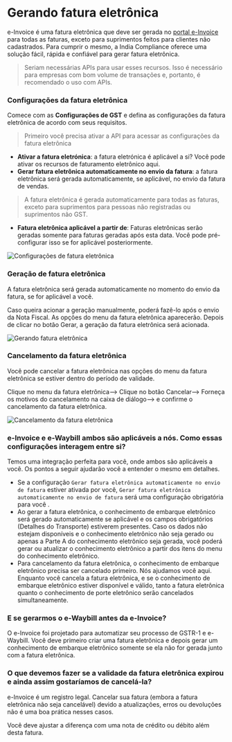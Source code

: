 # Gerando fatura eletrônica



e-Invoice é uma fatura eletrônica que deve ser gerada no [portal e-Invoice](https://einvoice1.gst.gov.in/) para todas as faturas, exceto para suprimentos feitos para clientes não cadastrados. Para cumprir o mesmo, a India Compliance oferece uma solução fácil, rápida e confiável para gerar fatura eletrônica.



> 
> Seriam necessárias APIs para usar esses recursos. Isso é necessário para empresas com bom volume de transações e, portanto, é recomendado o uso com APIs.
> 
> 
> 


### Configurações da fatura eletrônica


Comece com as **Configurações de GST** e defina as configurações da fatura eletrônica de acordo com seus requisitos.



> 
> Primeiro você precisa ativar a API para acessar as configurações da fatura eletrônica
> 
> 
> 


* **Ativar a fatura eletrónica**: a fatura eletrónica é aplicável a si? Você pode ativar os recursos de faturamento eletrônico aqui.
* **Gerar fatura eletrônica automaticamente no envio da fatura**: a fatura eletrônica será gerada automaticamente, se aplicável, no envio da fatura de vendas.



> 
> A fatura eletrônica é gerada automaticamente para todas as faturas, exceto para suprimentos para pessoas não registradas ou suprimentos não GST.
> 
> 
>
* **Fatura eletrônica aplicável a partir de**: Faturas eletrônicas serão geradas somente para faturas geradas após esta data. Você pode pré-configurar isso se for aplicável posteriormente.


![Configurações de fatura eletrônica](/files/e_invoice_settings.png)


### Geração de fatura eletrônica


A fatura eletrônica será gerada automaticamente no momento do envio da fatura, se for aplicável a você.


Caso queira acionar a geração manualmente, poderá fazê-lo após o envio da Nota Fiscal. As opções do menu da fatura eletrônica aparecerão. Depois de clicar no botão Gerar, a geração da fatura eletrônica será acionada.


![Gerando fatura eletrônica](/files/generating_e_invoice.gif)


### Cancelamento da fatura eletrônica


Você pode cancelar a fatura eletrônica nas opções do menu da fatura eletrônica se estiver dentro do período de validade.


Clique no menu da fatura eletrônica--> Clique no botão Cancelar--> Forneça os motivos do cancelamento na caixa de diálogo--> e confirme o cancelamento da fatura eletrônica.


![Cancelamento da fatura eletrônica](/files/cancelling_e_invoice.gif)


### e-Invoice e e-Waybill ambos são aplicáveis ​​a nós. Como essas configurações interagem entre si?


Temos uma integração perfeita para você, onde ambos são aplicáveis ​​a você. Os pontos a seguir ajudarão você a entender o mesmo em detalhes.


* Se a configuração `Gerar fatura eletrônica automaticamente no envio de fatura` estiver ativada por você, `Gerar fatura eletrônica automaticamente no envio de fatura` será uma configuração obrigatória para você .
* Ao gerar a fatura eletrônica, o conhecimento de embarque eletrônico será gerado automaticamente se aplicável e os campos obrigatórios (Detalhes do Transporte) estiverem presentes. Caso os dados não estejam disponíveis e o conhecimento eletrônico não seja gerado ou apenas a Parte A do conhecimento eletrônico seja gerada, você poderá gerar ou atualizar o conhecimento eletrônico a partir dos itens do menu do conhecimento eletrônico.
* Para cancelamento da fatura eletrônica, o conhecimento de embarque eletrônico precisa ser cancelado primeiro. Nós ajudamos você aqui. Enquanto você cancela a fatura eletrônica, e se o conhecimento de embarque eletrônico estiver disponível e válido, tanto a fatura eletrônica quanto o conhecimento de porte eletrônico serão cancelados simultaneamente.


### E se gerarmos o e-Waybill antes da e-Invoice?


O e-Invoice foi projetado para automatizar seu processo de GSTR-1 e e-Waybill. Você deve primeiro criar uma fatura eletrônica e depois gerar um conhecimento de embarque eletrônico somente se ela não for gerada junto com a fatura eletrônica.


### O que devemos fazer se a validade da fatura eletrônica expirou e ainda assim gostaríamos de cancelá-la?


e-Invoice é um registro legal. Cancelar sua fatura (embora a fatura eletrônica não seja cancelável) devido a atualizações, erros ou devoluções não é uma boa prática nesses casos.


Você deve ajustar a diferença com uma nota de crédito ou débito além desta fatura.



